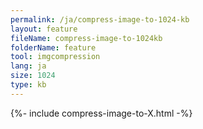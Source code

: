 ```yaml
---
permalink: /ja/compress-image-to-1024-kb
layout: feature
fileName: compress-image-to-1024kb
folderName: feature
tool: imgcompression
lang: ja
size: 1024
type: kb
---
```


{%- include compress-image-to-X.html -%}
